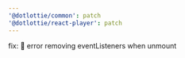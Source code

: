 ```yaml
---
'@dotlottie/common': patch
'@dotlottie/react-player': patch
---
```


fix: 🐛 error removing eventListeners when unmount
